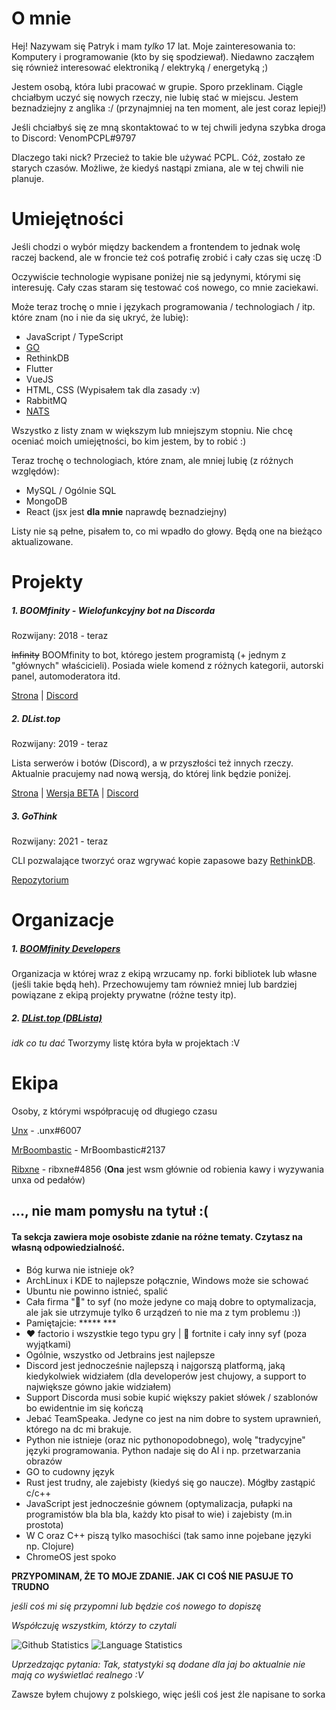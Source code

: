 # O mnie

Hej! Nazywam się Patryk i mam _tylko_ 17 lat. Moje zainteresowania to: Komputery i programowanie (kto by się spodziewał). Niedawno zacząłem się również interesować elektroniką / elektryką / energetyką ;)

Jestem osobą, która lubi pracować w grupie. Sporo przeklinam. Ciągle chciałbym uczyć się nowych rzeczy, nie lubię stać w miejscu. Jestem beznadziejny z anglika :/ (przynajmniej na ten moment, ale jest coraz lepiej!)

Jeśli chciałbyś się ze mną skontaktować to w tej chwili jedyna szybka droga to Discord: VenomPCPL#9797

Dlaczego taki nick? Przecież to takie ble używać PCPL. Cóż, zostało ze starych czasów. Możliwe, że kiedyś nastąpi zmiana, ale w tej chwili nie planuje.

# Umiejętności
Jeśli chodzi o wybór między backendem a frontendem to jednak wolę raczej backend, ale w froncie też coś potrafię zrobić i cały czas się uczę :D

Oczywiście technologie wypisane poniżej nie są jedynymi, którymi się interesuję. Cały czas staram się testować coś nowego, co mnie zaciekawi.

Może teraz trochę o mnie i językach programowania / technologiach / itp. które znam (no i nie da się ukryć, że lubię):
- JavaScript / TypeScript
- [GO](https://go.dev/)
- RethinkDB
- Flutter
- VueJS
- HTML, CSS (Wypisałem tak dla zasady :v)
- RabbitMQ
- [NATS](https://nats.io/)

Wszystko z listy znam w większym lub mniejszym stopniu. Nie chcę oceniać moich umiejętności, bo kim jestem, by to robić :)

Teraz trochę o technologiach, które znam, ale mniej lubię (z różnych względów):
- MySQL / Ogólnie SQL
- MongoDB
- React (jsx jest **dla mnie** naprawdę beznadziejny)

Listy nie są pełne, pisałem to, co mi wpadło do głowy. Będą one na bieżąco aktualizowane.

# Projekty

##### 1. BOOMfinity - Wielofunkcyjny bot na Discorda

Rozwijany: 2018 - teraz

~~Infinity~~ BOOMfinity to bot, którego jestem programistą (+ jednym z "głównych" właścicieli). Posiada wiele komend z różnych kategorii, autorski panel, automoderatora itd.

[Strona](https://boomfinity.xyz/) | [Discord](https://boomfinity.xyz/server)

##### 2. DList.top

Rozwijany: 2019 - teraz

Lista serwerów i botów (Discord), a w przyszłości też innych rzeczy. Aktualnie pracujemy nad nową wersją, do której link będzie poniżej.

[Strona](https://dlist.top/) | [Wersja BETA](https://beta.dlist.top) | [Discord](https://discord.gg/22t94nN)

##### 3. GoThink

Rozwijany: 2021 - teraz

CLI pozwalające tworzyć oraz wgrywać kopie zapasowe bazy [RethinkDB](https://rethinkdb.com).

[Repozytorium](https://github.com/BOOMfinity-Developers/GoThink)

# Organizacje
##### 1. [BOOMfinity Developers](https://github.com/BOOMfinity-Developers)

Organizacja w której wraz z ekipą wrzucamy np. forki bibliotek lub własne (jeśli takie będą heh). Przechowujemy tam również mniej lub bardziej powiązane z ekipą projekty prywatne (różne testy itp).

##### 2. [DList.top (DBLista)](https://github.com/DBLista)

_idk co tu dać_ Tworzymy listę która była w projektach :V

# Ekipa
Osoby, z którymi współpracuję od długiego czasu

[Unx](https://github.com/unxcepted) - .unx#6007

[MrBoombastic](https://github.com/MrBoombastic) - MrBoombastic#2137

[Ribxne](https://github.com/ribxne) - ribxne#4856 (**Ona** jest wsm głównie od robienia kawy i wyzywania unxa od pedałów)


## ..., nie mam pomysłu na tytuł :(
#### Ta sekcja zawiera moje osobiste zdanie na różne tematy. Czytasz na własną odpowiedzialność.

- Bóg kurwa nie istnieje ok?
- ArchLinux i KDE to najlepsze połącznie, Windows może sie schować
- Ubuntu nie powinno istnieć, spalić
- Cała firma "🍏" to syf (no może jedyne co mają dobre to optymalizacja, ale jak sie utrzymuje tylko 6 urządzeń to nie ma z tym problemu :))
- Pamiętajcie: \*\*\*\*\* \*\*\*
- ❤ factorio i wszystkie tego typu gry | 💢 fortnite i cały inny syf (poza wyjątkami)
- Ogólnie, wszystko od Jetbrains jest najlepsze
- Discord jest jednocześnie najlepszą i najgorszą platformą, jaką kiedykolwiek widziałem (dla developerów jest chujowy, a support to największe gówno jakie widziałem)
- Support Discorda musi sobie kupić większy pakiet słówek / szablonów bo ewidentnie im się kończą
- Jebać TeamSpeaka. Jedyne co jest na nim dobre to system uprawnień, którego na dc mi brakuje.
- Python nie istnieje (oraz nic pythonopodobnego), wolę "tradycyjne" języki programowania. Python nadaje się do AI i np. przetwarzania obrazów
- GO to cudowny język
- Rust jest trudny, ale zajebisty (kiedyś się go naucze). Mógłby zastąpić c/c++
- JavaScript jest jednocześnie gównem (optymalizacja, pułapki na programistów bla bla bla, każdy kto pisał to wie) i zajebisty (m.in prostota)
- W C oraz C++ piszą tylko masochiści (tak samo inne pojebane języki np. Clojure)
- ChromeOS jest spoko

**PRZYPOMINAM, ŻE TO MOJE ZDANIE. JAK CI COŚ NIE PASUJE TO TRUDNO**

_jeśli coś mi się przypomni lub będzie coś nowego to dopiszę_

_Współczuję wszystkim, którzy to czytali_

![Github Statistics](https://github-readme-stats.vercel.app/api?username=VenomPCPL)
![Language Statistics](https://github-readme-stats.vercel.app/api/top-langs/?username=VenomPCPL)

_Uprzedzając pytania: Tak, statystyki są dodane dla jaj bo aktualnie nie mają co wyświetlać realnego :V_

Zawsze byłem chujowy z polskiego, więc jeśli coś jest źle napisane to sorka

